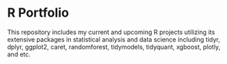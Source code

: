 # R Portfolio
This repository includes my current and upcoming R projects utilizing its extensive packages in statistical analysis and data science including tidyr, dplyr, ggplot2, caret, randomforest, tidymodels, tidyquant, xgboost, plotly, and etc.
